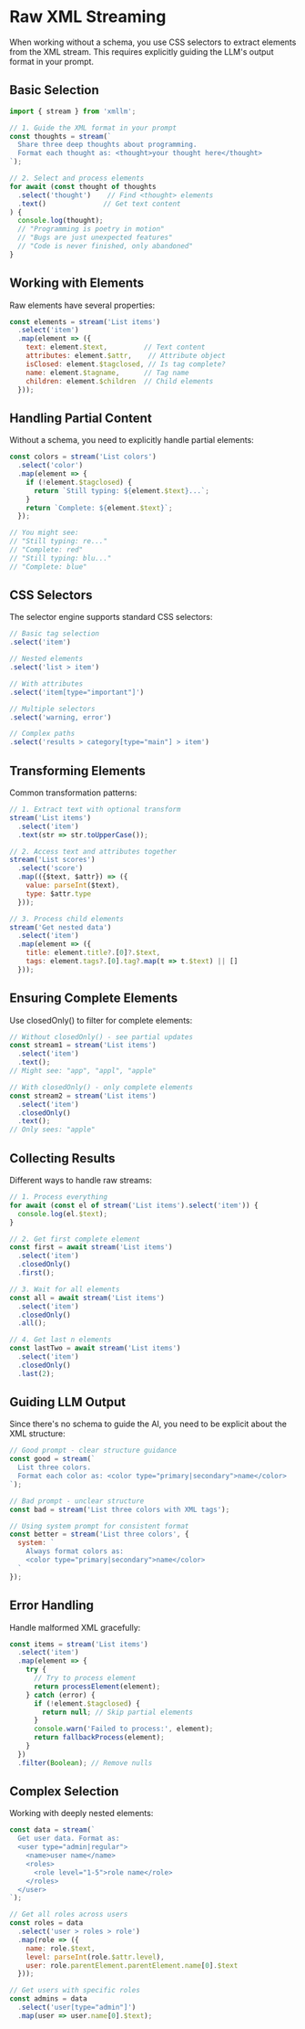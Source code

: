# Raw XML Streaming

When working without a schema, you use CSS selectors to extract elements from the XML stream. This requires explicitly guiding the LLM's output format in your prompt.

## Basic Selection

```javascript
import { stream } from 'xmllm';

// 1. Guide the XML format in your prompt
const thoughts = stream(`
  Share three deep thoughts about programming.
  Format each thought as: <thought>your thought here</thought>
`);

// 2. Select and process elements
for await (const thought of thoughts
  .select('thought')    // Find <thought> elements
  .text()              // Get text content
) {
  console.log(thought);
  // "Programming is poetry in motion"
  // "Bugs are just unexpected features"
  // "Code is never finished, only abandoned"
}
```

## Working with Elements

Raw elements have several properties:

```javascript
const elements = stream('List items')
  .select('item')
  .map(element => ({
    text: element.$text,         // Text content
    attributes: element.$attr,    // Attribute object
    isClosed: element.$tagclosed, // Is tag complete?
    name: element.$tagname,      // Tag name
    children: element.$children  // Child elements
  }));
```

## Handling Partial Content

Without a schema, you need to explicitly handle partial elements:

```javascript
const colors = stream('List colors')
  .select('color')
  .map(element => {
    if (!element.$tagclosed) {
      return `Still typing: ${element.$text}...`;
    }
    return `Complete: ${element.$text}`;
  });

// You might see:
// "Still typing: re..."
// "Complete: red"
// "Still typing: blu..."
// "Complete: blue"
```

## CSS Selectors

The selector engine supports standard CSS selectors:

```javascript
// Basic tag selection
.select('item')

// Nested elements
.select('list > item')

// With attributes
.select('item[type="important"]')

// Multiple selectors
.select('warning, error')

// Complex paths
.select('results > category[type="main"] > item')
```

## Transforming Elements

Common transformation patterns:

```javascript
// 1. Extract text with optional transform
stream('List items')
  .select('item')
  .text(str => str.toUpperCase());

// 2. Access text and attributes together
stream('List scores')
  .select('score')
  .map(({$text, $attr}) => ({
    value: parseInt($text),
    type: $attr.type
  }));

// 3. Process child elements
stream('Get nested data')
  .select('item')
  .map(element => ({
    title: element.title?.[0]?.$text,
    tags: element.tags?.[0].tag?.map(t => t.$text) || []
  }));
```

## Ensuring Complete Elements

Use closedOnly() to filter for complete elements:

```javascript
// Without closedOnly() - see partial updates
const stream1 = stream('List items')
  .select('item')
  .text();
// Might see: "app", "appl", "apple"

// With closedOnly() - only complete elements
const stream2 = stream('List items')
  .select('item')
  .closedOnly()
  .text();
// Only sees: "apple"
```

## Collecting Results

Different ways to handle raw streams:

```javascript
// 1. Process everything
for await (const el of stream('List items').select('item')) {
  console.log(el.$text);
}

// 2. Get first complete element
const first = await stream('List items')
  .select('item')
  .closedOnly()
  .first();

// 3. Wait for all elements
const all = await stream('List items')
  .select('item')
  .closedOnly()
  .all();

// 4. Get last n elements
const lastTwo = await stream('List items')
  .select('item')
  .closedOnly()
  .last(2);
```

## Guiding LLM Output

Since there's no schema to guide the AI, you need to be explicit about the XML structure:

```javascript
// Good prompt - clear structure guidance
const good = stream(`
  List three colors. 
  Format each color as: <color type="primary|secondary">name</color>
`);

// Bad prompt - unclear structure
const bad = stream('List three colors with XML tags');

// Using system prompt for consistent format
const better = stream('List three colors', {
  system: `
    Always format colors as:
    <color type="primary|secondary">name</color>
  `
});
```

## Error Handling

Handle malformed XML gracefully:

```javascript
const items = stream('List items')
  .select('item')
  .map(element => {
    try {
      // Try to process element
      return processElement(element);
    } catch (error) {
      if (!element.$tagclosed) {
        return null; // Skip partial elements
      }
      console.warn('Failed to process:', element);
      return fallbackProcess(element);
    }
  })
  .filter(Boolean); // Remove nulls
```

## Complex Selection

Working with deeply nested elements:

```javascript
const data = stream(`
  Get user data. Format as:
  <user type="admin|regular">
    <name>user name</name>
    <roles>
      <role level="1-5">role name</role>
    </roles>
  </user>
`);

// Get all roles across users
const roles = data
  .select('user > roles > role')
  .map(role => ({
    name: role.$text,
    level: parseInt(role.$attr.level),
    user: role.parentElement.parentElement.name[0].$text
  }));

// Get users with specific roles
const admins = data
  .select('user[type="admin"]')
  .map(user => user.name[0].$text);
``` 